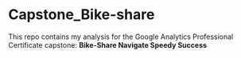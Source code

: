 # Capstone_Bike-share

This repo contains my analysis for the Google Analytics Professional Certificate capstone:
**Bike-Share Navigate Speedy Success**
